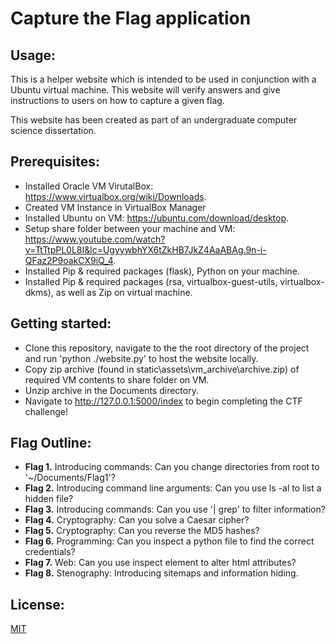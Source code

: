 # Capture the Flag application

## Usage:
This is a helper website which is intended to be used in conjunction with a Ubuntu virtual machine. This website will verify answers and give instructions to users on how to capture a given flag.

This website has been created as part of an undergraduate computer science dissertation.

## Prerequisites:
 - Installed Oracle VM VirutalBox: https://www.virtualbox.org/wiki/Downloads.
- Created VM Instance in VirtualBox Manager
- Installed Ubuntu on VM: https://ubuntu.com/download/desktop.
- Setup share folder between your machine and VM: https://www.youtube.com/watch?v=TtTtpPL0L8I&lc=UgyywbhYX6tZkHB7JkZ4AaABAg.9n-i-QFaz2P9oakCX9iQ_4.
- Installed Pip & required packages (flask), Python on your machine.
- Installed Pip & required packages (rsa, virtualbox-guest-utils, virtualbox-dkms), as well as Zip on virtual machine.

## Getting started:
- Clone this repository, navigate to the the root directory of the project and run 'python ./website.py' to host the website locally.
- Copy zip archive (found in static\assets\vm_archive\archive.zip) of required VM contents to share folder on VM.
- Unzip archive in the Documents directory.
- Navigate to http://127.0.0.1:5000/index to begin completing the CTF challenge!

  

## Flag Outline:
*  **Flag 1.** Introducing commands: Can you change directories from root to '~/Documents/Flag1'?
*  **Flag 2.** Introducing command line arguments: Can you use ls -al to list a hidden file?
*  **Flag 3.** Introducing commands: Can you use '| grep' to filter information?
*  **Flag 4.** Cryptography: Can you solve a Caesar cipher?
*  **Flag 5.** Cryptography: Can you reverse the MD5 hashes?
*  **Flag 6.** Programming: Can you inspect a python file to find the correct credentials?
*  **Flag 7.** Web: Can you use inspect element to alter html attributes?
*  **Flag 8.** Stenography: Introducing sitemaps and information hiding.

## License:
[MIT](https://choosealicense.com/licenses/mit/)
